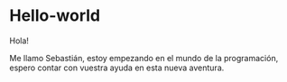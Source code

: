 # Hello-world

Hola!

Me llamo Sebastián, estoy empezando en el mundo de la programación, espero contar con vuestra ayuda en esta nueva aventura.
